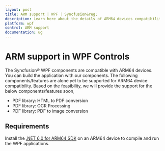 ```yaml
---
layout: post
title: ARM support | WPF | Syncfusion&reg;
description: Learn here about the details of ARM64 devices compatibility support in .net 6.0 framework for Syncfusion&reg; WPF controls.
platform: wpf
control: ARM support
documentation: ug
---
```


# ARM support in WPF Controls

The Syncfusion&reg; WPF components are compatible with ARM64 devices. You can build the application with our components. The following components/features are alone yet to be supported for ARM64 device compatibility. Based on the feasibility, we will provide the support for the below components/features soon,

* PDF library: HTML to PDF conversion
* PDF library: OCR Processing
* PDF library: PDF to image conversion

## Requirements

Install the [.NET 6.0 for ARM64 SDK](https://dotnet.microsoft.com/en-us/download/dotnet/6.0) on an ARM64 device to compile and run the WPF applications.
